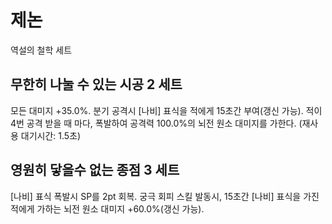 # 제논

역설의 철학 세트

## 무한히 나눌 수 있는 시공 2 세트

모든 대미지 +35.0%. 분기 공격시 [나비] 표식을 적에게 15초간 부여(갱신 가능). 적이 4번 공격 받을 때 마다, 폭발하여 공격력 100.0%의 뇌전 원소 대미지를 가한다. (재사용 대기시간: 1.5초)

## 영원히 닿을수 없는 종점 3 세트

[나비] 표식 폭발시 SP를 2pt 회복. 궁극 회피 스킬 발동시, 15초간 [나비] 표식을 가진 적에게 가하는 뇌전 원소 대미지 +60.0%(갱신 가능).
